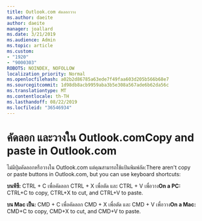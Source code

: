 ```yaml
---
title: Outlook.com คัดลอกวาง
ms.author: daeite
author: daeite
manager: joallard
ms.date: 3/21/2019
ms.audience: Admin
ms.topic: article
ms.custom:
- "1920"
- "9000303"
ROBOTS: NOINDEX, NOFOLLOW
localization_priority: Normal
ms.openlocfilehash: a02b2d86785a63ede7f49faa603d205b566b68e7
ms.sourcegitcommit: 1d98db8acb9959aba3b5e308a567ade6b62da56c
ms.translationtype: MT
ms.contentlocale: th-TH
ms.lasthandoff: 08/22/2019
ms.locfileid: "36546934"
---
```

# <a name="copy-and-paste-in-outlookcom"></a><span data-ttu-id="e4e3f-102">คัดลอก และวางใน Outlook.com</span><span class="sxs-lookup"><span data-stu-id="e4e3f-102">Copy and paste in Outlook.com</span></span>

<span data-ttu-id="e4e3f-103">ไม่มีปุ่มคัดลอกหรือวางใน Outlook.com แต่คุณสามารถใช้แป้นพิมพ์ลัด:</span><span class="sxs-lookup"><span data-stu-id="e4e3f-103">There aren't copy or paste buttons in Outlook.com, but you can use keyboard shortcuts:</span></span>

<span data-ttu-id="e4e3f-104">**บนพีซี:** CTRL + C เพื่อคัดลอก CTRL + X เพื่อตัด และ CTRL + V เพื่อวาง</span><span class="sxs-lookup"><span data-stu-id="e4e3f-104">**On a PC:** CTRL+C to copy, CTRL+X to cut, and CTRL+V to paste.</span></span>

<span data-ttu-id="e4e3f-105">**บน Mac เป็น:** CMD + C เพื่อคัดลอก CMD + X เพื่อตัด และ CMD + V เพื่อวาง</span><span class="sxs-lookup"><span data-stu-id="e4e3f-105">**On a Mac:** CMD+C to copy, CMD+X to cut, and CMD+V to paste.</span></span>